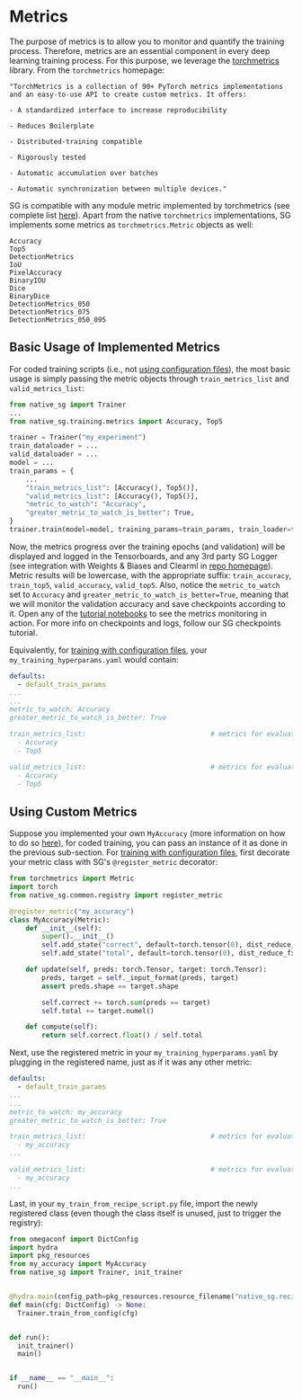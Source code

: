 # Metrics

The purpose of metrics is to allow you to monitor and quantify the training process. Therefore, metrics are an essential component in every deep learning training process.
For this purpose, we leverage the [torchmetrics](https://torchmetrics.rtfd.io/en/latest/) library.
From the `torchmetrics` homepage:

    "TorchMetrics is a collection of 90+ PyTorch metrics implementations and an easy-to-use API to create custom metrics. It offers:
    
    - A standardized interface to increase reproducibility
    
    - Reduces Boilerplate
    
    - Distributed-training compatible
    
    - Rigorously tested
    
    - Automatic accumulation over batches
    
    - Automatic synchronization between multiple devices."

SG is compatible with any module metric implemented by torchmetrics (see complete list [here](https://torchmetrics.rtfd.io/en/latest/)).
Apart from the native `torchmetrics` implementations, SG implements some metrics as `torchmetrics.Metric` objects as well:

    Accuracy
    Top5
    DetectionMetrics
    IoU
    PixelAccuracy
    BinaryIOU
    Dice
    BinaryDice
    DetectionMetrics_050
    DetectionMetrics_075
    DetectionMetrics_050_095

## Basic Usage of Implemented Metrics

For coded training scripts (i.e., not [using configuration files](configuration_files.md)), the most basic usage is simply passing the metric objects through
`train_metrics_list` and `valid_metrics_list`:

```python
from native_sg import Trainer
...
from native_sg.training.metrics import Accuracy, Top5

trainer = Trainer("my_experiment")
train_dataloader = ...
valid_dataloader = ...
model = ...
train_params = {
    ...
    "train_metrics_list": [Accuracy(), Top5()],
    "valid_metrics_list": [Accuracy(), Top5()],
    "metric_to_watch": "Accuracy",
    "greater_metric_to_watch_is_better": True,
}
trainer.train(model=model, training_params=train_params, train_loader=train_dataloader, valid_loader=valid_dataloader)
```

Now, the metrics progress over the training epochs (and validation) will be displayed and logged in the Tensorboards, and any 3rd party SG Logger (see integration with Weights & Biases and Clearml in [repo homepage](https://github.com/Deci-AI/super-gradients#-integration-to-weights-and-biases-)).
Metric results will be lowercase, with the appropriate suffix: `train_accuracy`, `train_top5`, `valid_accuracy`, `valid_top5`.
Also, notice the `metric_to_watch` set to `Accuracy` and `greater_metric_to_watch_is_better=True`, meaning that we will monitor the validation accuracy and save checkpoints according to it.
Open any of the [tutorial notebooks](https://github.com/Deci-AI/super-gradients#getting-started) to see the metrics monitoring in action.
For more info on checkpoints and logs, follow our SG checkpoints tutorial.

Equivalently, for [training with configuration files](configuration_files.md), your `my_training_hyperparams.yaml` would contain:
```yaml
defaults:
  - default_train_params
...
...
metric_to_watch: Accuracy
greater_metric_to_watch_is_better: True

train_metrics_list:                               # metrics for evaluation
  - Accuracy
  - Top5

valid_metrics_list:                               # metrics for evaluation
  - Accuracy
  - Top5
```

## Using Custom Metrics

Suppose you implemented your own `MyAccuracy` (more information on how to do so [here](https://torchmetrics.readthedocs.io/en/latest/pages/implement.html)), for coded training, you can pass an instance of it as done in the previous sub-section.
For [training with configuration files](configuration_files.md), first decorate your metric class with SG's `@register_metric` decorator:
```python
from torchmetrics import Metric
import torch
from native_sg.common.registry import register_metric

@register_metric("my_accuracy")
class MyAccuracy(Metric):
    def __init__(self):
        super().__init__()
        self.add_state("correct", default=torch.tensor(0), dist_reduce_fx="sum")
        self.add_state("total", default=torch.tensor(0), dist_reduce_fx="sum")

    def update(self, preds: torch.Tensor, target: torch.Tensor):
        preds, target = self._input_format(preds, target)
        assert preds.shape == target.shape

        self.correct += torch.sum(preds == target)
        self.total += target.numel()

    def compute(self):
        return self.correct.float() / self.total
```

Next, use the registered metric in your `my_training_hyperparams.yaml` by plugging in the registered name, just as if it was any other metric:
```yaml
defaults:
  - default_train_params
...
...
metric_to_watch: my_accuracy
greater_metric_to_watch_is_better: True

train_metrics_list:                               # metrics for evaluation
  - my_accuracy
...

valid_metrics_list:                               # metrics for evaluation
  - my_accuracy
...
```

Last, in your ``my_train_from_recipe_script.py`` file, import the newly registered class (even though the class itself is unused, just to trigger the registry):
        
```python
from omegaconf import DictConfig
import hydra
import pkg_resources
from my_accuracy import MyAccuracy
from native_sg import Trainer, init_trainer


@hydra.main(config_path=pkg_resources.resource_filename("native_sg.recipes", ""), version_base="1.2")
def main(cfg: DictConfig) -> None:
  Trainer.train_from_config(cfg)


def run():
  init_trainer()
  main()


if __name__ == "__main__":
  run()
```
